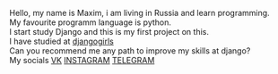 Hello, my name is Maxim, i am living in Russia and learn programming. <br>
My favourite programm language is python. <br>
I start study Django and this is my first project on this. <br>
I have studied at <a href="https://tutorial.djangogirls.org">djangogirls</a> <br>
Can you recommend me any path to improve my skills at django? <br>
My socials <a href="https://vk.com/maksimsti">VK</a> <a href="https://instagram.com/m.stikharev">INSTAGRAM</a> <a href="https://tg.me/maxim247">TELEGRAM</a>
